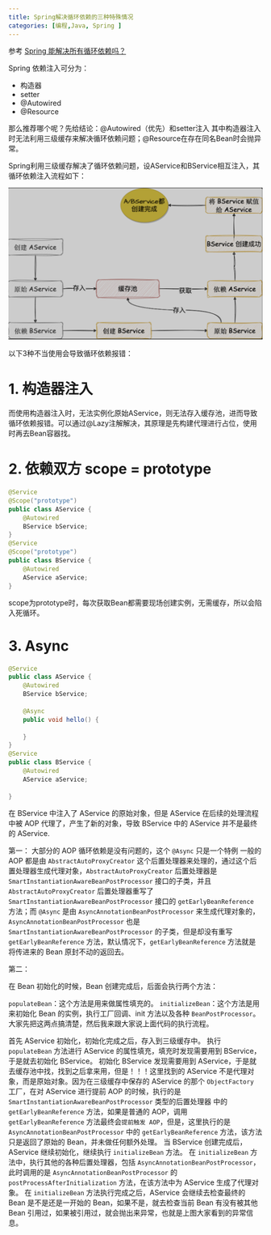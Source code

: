 ```yaml
---
title: Spring解决循环依赖的三种特殊情况
categories: [编程,Java, Spring ]
---
```


参考 [Spring 能解决所有循环依赖吗？](https://mp.weixin.qq.com/s/Un8pyET2XDXpDY4FnRbwXw)

Spring 依赖注入可分为：
- 构造器
- setter
- @Autowired
- @Resource

那么推荐哪个呢？先给结论：@Autowired（优先）和setter注入 其中构造器注入时无法利用三级缓存来解决循环依赖问题；@Resource在存在同名Bean时会抛异常。


Spring利用三级缓存解决了循环依赖问题，设AService和BService相互注入，其循环依赖注入流程如下：

![cycle](/assets/2023/07/27/cycle.png)

以下3种不当使用会导致循环依赖报错：

# 1. 构造器注入

而使用构造器注入时，无法实例化原始AService，则无法存入缓存池，进而导致循环依赖报错。可以通过@Lazy注解解决，其原理是先构建代理进行占位，使用时再去Bean容器找。

# 2. 依赖双方 scope = prototype

```java
@Service
@Scope("prototype")
public class AService {
    @Autowired
    BService bService;
}
@Service
@Scope("prototype")
public class BService {
    @Autowired
    AService aService;
}
```
scope为prototype时，每次获取Bean都需要现场创建实例，无需缓存，所以会陷入死循环。

# 3. Async

```java
@Service
public class AService {
    @Autowired
    BService bService;

    @Async
    public void hello() {

    }
}
@Service
public class BService {
    @Autowired
    AService aService;

}
```

在 BService 中注入了 AService 的原始对象，但是 AService 在后续的处理流程中被 AOP 代理了，产生了新的对象，导致 BService 中的 AService 并不是最终的 AService.

第一：
大部分的 AOP 循环依赖是没有问题的，这个 `@Async` 只是一个特例 一般的 AOP 都是由 `AbstractAutoProxyCreator` 这个后置处理器来处理的，通过这个后置处理器生成代理对象，`AbstractAutoProxyCreator` 后置处理器是 `SmartInstantiationAwareBeanPostProcessor` 接口的子类，并且 `AbstractAutoProxyCreator` 后置处理器重写了 `SmartInstantiationAwareBeanPostProcessor` 接口的 `getEarlyBeanReference` 方法；而 `@Async` 是由 `AsyncAnnotationBeanPostProcessor` 来生成代理对象的，`AsyncAnnotationBeanPostProcessor` 也是 `SmartInstantiationAwareBeanPostProcessor` 的子类，但是却没有重写 `getEarlyBeanReference` 方法，默认情况下，`getEarlyBeanReference` 方法就是将传进来的 Bean 原封不动的返回去。

第二：

在 Bean 初始化的时候，Bean 创建完成后，后面会执行两个方法：

`populateBean`：这个方法是用来做属性填充的。
`initializeBean`：这个方法是用来初始化 Bean 的实例，执行工厂回调、init 方法以及各种 `BeanPostProcessor`。
大家先把这两点搞清楚，然后我来跟大家说上面代码的执行流程。

首先 AService 初始化，初始化完成之后，存入到三级缓存中。
执行 `populateBean` 方法进行 AService 的属性填充，填充时发现需要用到 BService，于是就去初始化 BService。
初始化 BService 发现需要用到 AService，于是就去缓存池中找，找到之后拿来用，但是！！！这里找到的 AService 不是代理对象，而是原始对象。因为在三级缓存中保存的 AService 的那个 `ObjectFactory` 工厂，在对 AService 进行提前 AOP 的时候，执行的是 `SmartInstantiationAwareBeanPostProcessor` 类型的后置处理器 中的 `getEarlyBeanReference` 方法，如果是普通的 AOP，调用 `getEarlyBeanReference` 方法最终会`提前触发 AOP`，但是，这里执行的是 `AsyncAnnotationBeanPostProcessor` 中的 `getEarlyBeanReference` 方法，该方法只是返回了原始的 Bean，并未做任何额外处理。
当 BService 创建完成后，AService 继续初始化，继续执行 `initializeBean` 方法。
在 `initializeBean` 方法中，执行其他的各种后置处理器，包括 `AsyncAnnotationBeanPostProcessor`，此时调用的是 `AsyncAnnotationBeanPostProcessor` 的 `postProcessAfterInitialization` 方法，在该方法中为 AService 生成了代理对象。
在 `initializeBean` 方法执行完成之后，AService 会继续去检查最终的 Bean 是不是还是一开始的 Bean，如果不是，就去检查当前 Bean 有没有被其他 Bean 引用过，如果被引用过，就会抛出来异常，也就是上图大家看到的异常信息。
